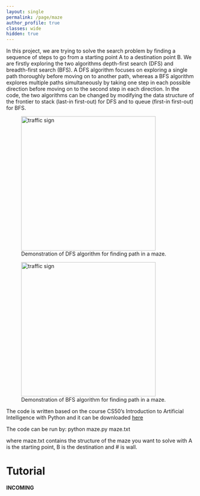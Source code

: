 ```yaml
---
layout: single
permalink: /page/maze
author_profile: true
classes: wide
hidden: true
---
```


In this project, we are trying to solve the search problem by finding a sequence of steps to go from a starting point A to a destination point B. We are firstly exploring the two algorithms depth-first search (DFS) and breadth-first search (BFS). A DFS algorithm focuses on exploring a single path thoroughly before moving on to another path, whereas a BFS algorithm explores multiple paths simultaneously by taking one step in each possible direction before moving on to the second step in each direction. In the code, the two algorithms can be changed by modifying the data structure of the frontier to stack (last-in first-out) for DFS and to queue (first-in first-out) for BFS.

<figure>
  <img src='../assets/maze_DFS.gif' alt="traffic sign" height="360">
  <figcaption>Demonstration of DFS algorithm for finding path in a maze.</figcaption>
</figure>

<figure>
  <img src='../assets/maze_BFS.gif' alt="traffic sign" height="360">
  <figcaption>Demonstration of BFS algorithm for finding path in a maze.</figcaption>
</figure>

The code is written based on the course CS50’s Introduction to Artificial Intelligence with Python and it can be downloaded [here](https://github.com/Truong-Hung/Maze)

The code can be run by: python maze.py maze.txt

where maze.txt contains the structure of the maze you want to solve with A is the starting point, B is the destination and # is wall.

# Tutorial

**INCOMING**


